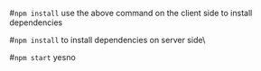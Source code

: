 #`npm install`
use the above command on the client side to install dependencies 

#`npm install`
to install dependencies on server side\

#`npm start`
yesno